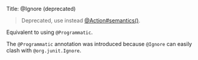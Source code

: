 Title: @Ignore (deprecated)

> Deprecated, use instead [@Action#semantics()](./Action.html).

Equivalent to using `@Programmatic`.

The `@Programmatic` annotation was
introduced because `@Ignore` can easily clash with `@org.junit.Ignore`.
